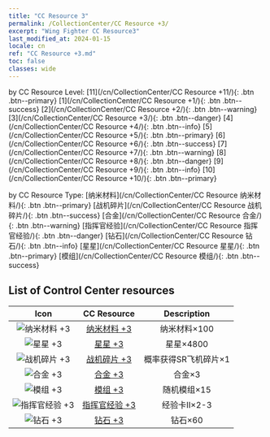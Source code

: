 ```yaml
---
title: "CC Resource 3"
permalink: /CollectionCenter/CC Resource +3/
excerpt: "Wing Fighter CC Resource3"
last_modified_at: 2024-01-15
locale: cn
ref: "CC Resource +3.md"
toc: false
classes: wide
---
```


  by CC Resource Level:  [11](/cn/CollectionCenter/CC Resource +11/){: .btn .btn--primary}   [1](/cn/CollectionCenter/CC Resource +1/){: .btn .btn--success}   [2](/cn/CollectionCenter/CC Resource +2/){: .btn .btn--warning}   [3](/cn/CollectionCenter/CC Resource +3/){: .btn .btn--danger}   [4](/cn/CollectionCenter/CC Resource +4/){: .btn .btn--info}   [5](/cn/CollectionCenter/CC Resource +5/){: .btn .btn--primary}   [6](/cn/CollectionCenter/CC Resource +6/){: .btn .btn--success}   [7](/cn/CollectionCenter/CC Resource +7/){: .btn .btn--warning}   [8](/cn/CollectionCenter/CC Resource +8/){: .btn .btn--danger}   [9](/cn/CollectionCenter/CC Resource +9/){: .btn .btn--info}   [10](/cn/CollectionCenter/CC Resource +10/){: .btn .btn--primary} 

  by CC Resource Type:  [纳米材料](/cn/CollectionCenter/CC Resource 纳米材料/){: .btn .btn--primary}   [战机碎片](/cn/CollectionCenter/CC Resource 战机碎片/){: .btn .btn--success}   [合金](/cn/CollectionCenter/CC Resource 合金/){: .btn .btn--warning}   [指挥官经验](/cn/CollectionCenter/CC Resource 指挥官经验/){: .btn .btn--danger}   [钻石](/cn/CollectionCenter/CC Resource 钻石/){: .btn .btn--info}   [星星](/cn/CollectionCenter/CC Resource 星星/){: .btn .btn--primary}   [模组](/cn/CollectionCenter/CC Resource 模组/){: .btn .btn--success} 

## List of Control Center resources

  |   Icon |      CC Resource        |   Description   |
  |:------:|:---------------:|:---------------:|
  | ![纳米材料 +3](/images/cc/CC_Nano_Material_3_p.png) | [纳米材料 +3](/cn/CollectionCenter/纳米材料_3/) | 纳米材料×100 |
  | ![星星 +3](/images/cc/CC_Star_3_p.png) | [星星 +3](/cn/CollectionCenter/星星_3/) | 星星×4800 |
  | ![战机碎片 +3](/images/cc/CC_Fighter_Shard_3_p.png) | [战机碎片 +3](/cn/CollectionCenter/战机碎片_3/) | 概率获得SR飞机碎片×1 |
  | ![合金 +3](/images/cc/CC_Alloy_Plate_3_p.png) | [合金 +3](/cn/CollectionCenter/合金_3/) | 合金×3 |
  | ![模组 +3](/images/cc/CC_Module_3_p.png) | [模组 +3](/cn/CollectionCenter/模组_3/) | 随机模组×15 |
  | ![指挥官经验 +3](/images/cc/CC_Pilot_EXP_Card_3_p.png) | [指挥官经验 +3](/cn/CollectionCenter/指挥官经验_3/) | 经验卡II×2-3 |
  | ![钻石 +3](/images/cc/CC_Diamond_3_p.png) | [钻石 +3](/cn/CollectionCenter/钻石_3/) | 钻石×60 |
